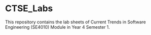 # CTSE_Labs
This repository contains the lab sheets of Current Trends in Software Engineering (SE4010) Module in Year 4 Semester 1.
